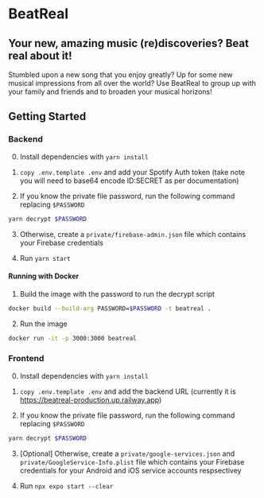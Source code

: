 # BeatReal

## Your new, amazing music (re)discoveries? Beat real about it!

Stumbled upon a new song that you enjoy greatly? Up for some new musical impressions from all over the world?
Use BeatReal to group up with your family and friends and to broaden your musical horizons!

## Getting Started

### Backend

0. Install dependencies with `yarn install`

1. `copy .env.template .env` and add your Spotify Auth token (take note you will need to base64 encode ID:SECRET as per documentation)

2. If you know the private file password, run the following command replacing `$PASSWORD`

```sh
yarn decrypt $PASSWORD
```

3. Otherwise, create a `private/firebase-admin.json` file which contains your Firebase credentials

4. Run `yarn start`

#### Running with Docker

1. Build the image with the password to run the decrypt script

```sh
docker build --build-arg PASSWORD=$PASSWORD -t beatreal .
```

2. Run the image

```sh
docker run -it -p 3000:3000 beatreal
```

### Frontend

0. Install dependencies with `yarn install`

1. `copy .env.template .env` and add the backend URL (currently it is https://beatreal-production.up.railway.app)

2. If you know the private file password, run the following command replacing `$PASSWORD`

```sh
yarn decrypt $PASSWORD
```

3. [Optional] Otherwise, create a `private/google-services.json` and `private/GoogleService-Info.plist` file which contains your Firebase credentials for your Android and iOS service accounts respsectivey

4. Run `npx expo start --clear`
